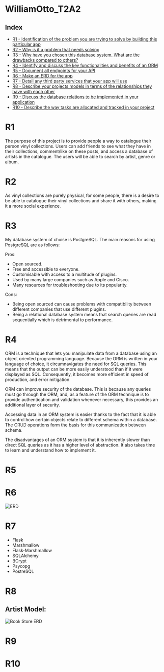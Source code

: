 # WilliamOtto_T2A2

## Index  
- [R1 - Identification of the problem you are trying to solve by building this particular app](#r1)  
- [R2 - Why is it a problem that needs solving](#r2)  
- [R3 - Why have you chosen this database system. What are the drawbacks compared to others?](#r3)  
- [R4 - Identify and discuss the key functionalities and benefits of an ORM](#r4)  
- [R5 - Document all endpoints for your API](#r5)
- [R6 - Make an ERD for the app](#r6)
- [R7 - Detail any third party services that your app will use](#r7)
- [R8 - Describe your projects models in terms of the relationships they have with each other](#r8)
- [R9 - Discuss the database relations to be implemented in your application](#r9)
- [R10 - Describe the way tasks are allocated and tracked in your project](#r10)

# R1
The purpose of this project is to provide people a way to catalogue their person vinyl collections. Users can add friends to see what they have in their collections, comment/like on these posts, and access a database of artists in the catalogue. The users will be able to search by artist, genre or album.
# R2
As vinyl collections are purely physical, for some people, there is a desire to be able to catalogue their vinyl collections and share it with others, making it a more social experience.
# R3
My database system of choise is PostgreSQL. The main reasons for using PostgreSQL are as follows:

Pros:

- Open sourced.
- Free and accessible to everyone.
- Customisable with access to a multitude of plugins.
- Used by many large companies such as Apple and Cisco.
- Many resources for troubleshooting due to its popularity.

Cons:

- Being open sourced can cause problems with compatibility between different companies that use different plugins.
- Being a relational database system means that search queries are read sequentially which is detrimental to performance.

# R4
ORM is a technique that lets you manipulate data from a database using an object oriented programming language. Because the ORM is written in your language of choice, it circumnavigates the need for SQL queries. This means that the output can be more easily understood than if it were displayed as SQL. Consequently, it becomes more efficient in speed of production, and error mitigation.

ORM can improve security of the database. This is because any queries must go through the ORM, and, as a feature of the ORM technique is to provide authentication and validation whenever necessary, this provides an additional layer of security.

Accessing data in an ORM system is easier thanks to the fact that it is able to control how certain objects relate to different schema within a database. The CRUD operations form the basis for this communication between schema.

The disadvantages of an ORM system is that it is inherently slower than direct SQL queries as it has a higher level of abstraction. It also takes time to learn and understand how to implement it.

# R5

# R6
![ERD](images/Vinyl_ERD.png)
# R7
- Flask
- Marshmallow
- Flask-Marshmallow
- SQLAlchemy
- BCrypt
- Psycopg
- PostreSQL

# R8
## Artist Model:

![Book Store ERD](Images/book_store_ERD_final.png)
# R9

# R10
